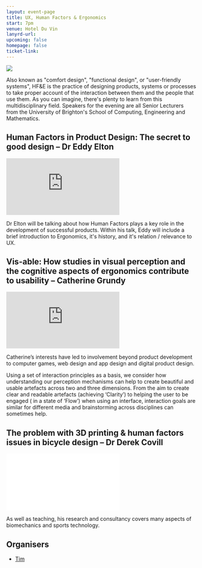 ```yaml
---
layout: event-page
title: UX, Human Factors & Ergonomics
start: 7pm
venue: Hotel Du Vin
lanyrd-url: 
upcoming: false
homepage: false
ticket-link: 
---
```


[<img src="/assets/15537580292_fe574d7b1f_o.jpg">](https://www.flickr.com/photos/yandle/15537580292/)

Also known as "comfort design", "functional design", or "user-friendly systems", HF&E is the practice of designing products, systems or processes to take proper account of the interaction between them and the people that use them. As you can imagine, there's plenty to learn from this multidisciplinary field. Speakers for the evening are all Senior Lecturers from the University of Brighton's School of Computing, Engineering and Mathematics.

## Human Factors in Product Design: The secret to good design – Dr Eddy Elton

<div class="responsive-height-limiter"><div class="embed-container hd"><iframe src="https://www.youtube.com/embed/GJZi9ZWvdDM" frameborder="0" scrolling="no" allowfullscreen></iframe></div></div>

Dr Elton will be talking about how Human Factors plays a key role in the development of successful products.  Within his talk, Eddy will include a brief introduction to Ergonomics, it's history, and it's relation / relevance to UX.

## Vis-able: How studies in visual perception and the cognitive aspects of ergonomics contribute to usability – Catherine Grundy

<div class="responsive-height-limiter"><div class="embed-container hd"><iframe src="https://www.youtube.com/embed/yxmgYdrl4lI" frameborder="0" scrolling="no" allowfullscreen></iframe></div></div>

Catherine&#8217;s interests have led to involvement beyond product development to computer games, web design and app design and digital product design.

Using a set of interaction principles as a basis, we consider how understanding our perception mechanisms can help to create beautiful and usable artefacts across two and three dimensions. From the aim to create clear and readable artefacts (achieving ‘Clarity’) to helping the user to be engaged ( in a state of ‘Flow’) when using an interface, interaction goals are similar for different media and brainstorming across disciplines can sometimes help.

## The problem with 3D printing &amp; human factors issues in bicycle design – Dr Derek Covill

<div class="responsive-height-limiter"><div class="embed-container hd"><iframe src="//www.youtube.com/embed/qt2ZDdDizQ8" frameborder="0" scrolling="no" allowfullscreen></iframe></div></div>

As well as teaching, his research and consultancy covers many aspects of biomechanics and sports technology.

## Organisers

- <a href="http://uxbrighton.org.uk/about/#tim">Tim</a>
